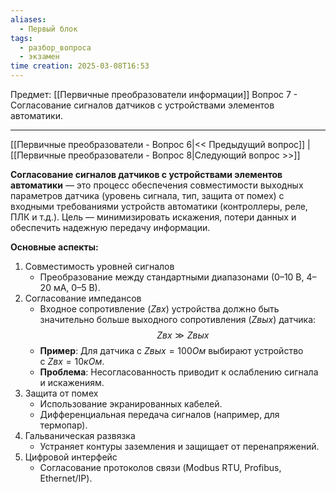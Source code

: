 ```yaml
---
aliases:
  - Первый блок
tags:
  - разбор_вопроса
  - экзамен
time creation: 2025-03-08T16:53
---
```

Предмет: [[Первичные преобразователи информации]]
Вопрос 7 - Согласование сигналов датчиков с устройствами элементов автоматики.

---
[[Первичные преобразователи - Вопрос 6|<< Предыдущий вопрос]] | [[Первичные преобразователи - Вопрос 8|Следующий вопрос >>]]

**Согласование сигналов датчиков с устройствами элементов автоматики** — это процесс обеспечения совместимости выходных параметров датчика (уровень сигнала, тип, защита от помех) с входными требованиями устройств автоматики (контроллеры, реле, ПЛК и т.д.). Цель — минимизировать искажения, потери данных и обеспечить надежную передачу информации.

**Основные аспекты:**
1. Совместимость уровней сигналов
	 - Преобразование между стандартными диапазонами (0–10 В, 4–20 мА, 0–5 В).
2. Согласование импедансов
	- Входное сопротивление $(Zвх​)$ устройства должно быть значительно больше выходного сопротивления $(Zвых)$ датчика:$$Zвх≫Zвых$$
	- **Пример**: Для датчика с $Zвых=100 Ом$ выбирают устройство с $Zвх=10 кОм$.
	- **Проблема**: Несогласованность приводит к ослаблению сигнала и искажениям.
3. Защита от помех
	- Использование экранированных кабелей.
	- Дифференциальная передача сигналов (например, для термопар).
4. Гальваническая развязка
	- Устраняет контуры заземления и защищает от перенапряжений.
5. Цифровой интерфейс
	- Согласование протоколов связи (Modbus RTU, Profibus, Ethernet/IP).